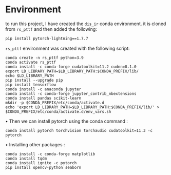 # Environment
to run this project, I have created the `dis_ir` conda environment.
it is cloned from `rs_pttf` and then added the following:
```bash
pip install pytorch-lightning==1.7.7 
```

`rs_pttf` environment was created with the following script:
```
conda create -n rs_pttf python=3.9
conda activate rs_pttf
conda install -c conda-forge cudatoolkit=11.2 cudnn=8.1.0
export LD_LIBRARY_PATH=$LD_LIBRARY_PATH:$CONDA_PREFIX/lib/
echo $LD_LIBRARY_PATH
pip install --upgrade pip
pip install tensorflow
conda install -c anaconda jupyter
conda install -c conda-forge jupyter_contrib_nbextensions
conda install pandas scikit-learn
mkdir -p $CONDA_PREFIX/etc/conda/activate.d
echo 'export LD_LIBRARY_PATH=$LD_LIBRARY_PATH:$CONDA_PREFIX/lib/' > $CONDA_PREFIX/etc/conda/activate.d/env_vars.sh
```
• Then we can install pytorch using the conda command :
```
conda install pytorch torchvision torchaudio cudatoolkit=11.3 -c pytorch
```
• Installing other packages :
```
conda install -c conda-forge matplotlib
conda install tqdm
conda install ignite -c pytorch
pip install opencv-python seaborn
```